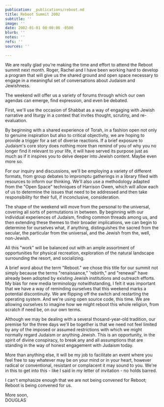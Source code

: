 ```yaml
---
publication: _publications/reboot.md
title: Reboot Summit 2002
subtitle: ''
image: ''
date: 2002-01-01 00:00:00 -0500
blurb: ''
notes: ''
refs: ''
sources: ''

---
```

We are really glad you're making the time and effort to attend the Reboot summit next month. Roger, Rachel and I have been working hard to develop a program that will give us the shared ground and open space necessary to engage in a meaningful set of conversations about Judaism and Jewishness.

The weekend will offer us a variety of forums through which our own agendas can emerge, find expression, and even be debated.

First, we'll use the occasion of Shabbat as a way of engaging with Jewish narrative and liturgy in a context that invites thought, scrutiny, and re-evaluation.

By beginning with a shared experience of Torah, in a fashion open not only to genuine inspiration but also to critical objectivity, we are hoping to provide a trigger for a set of diverse reactions. If a brief exposure to Judaism's core story does nothing more than remind of you of why you no longer find it relevant to your life, it will have served its purpose just as much as if it inspires you to delve deeper into Jewish content. Maybe even more so.

For our inquiry and discussions, we'll be employing a variety of different formats, from group debates to impromptu gatherings in a library filled with resources to inform our thinking. We'll also use a methodology adapted from the "Open Space" techniques of Harrison Owen, which will allow each of us to determine the issues that need to be addressed and then take responsibility for their full, if inconclusive, consideration.

The shape of the weekend will move from the personal to the universal, covering all sorts of permutations in between. By beginning with our individual experiences of Judaism, finding common threads among us, and then extending these themes to their broader implications, we can begin to determine for ourselves what, if anything, distinguishes the sacred from the secular, the particular from the universal, and the Jewish from the, well, non-Jewish.

All this "work" will be balanced out with an ample assortment of opportunities for physical recreation, exploration of the natural landscape surrounding the resort, and socializing.

A brief word about the term "Reboot." we chose this title for our summit not simply because the terms "renaissance," 'rebirth," and "renewal" have already been adopted by existing Jewish institutions and outreach efforts. My bias for new media terminology notwithstanding, I felt it was important that we have a way of reminding ourselves that this weekend marks a potential discontinuity. We are flipping off the switch and restarting the operating system. And we're using open source code, this time. We are allowing ourselves to imagine how we might reboot this whole religion, from scratch if need be, on our own terms.

Although we may be dealing with a several thosand-year-old tradition, our premise for the three days we'll be together is that we need not feel limited by any of the imposed or assumed restrictions with which we might normally regard Judaism or anything Jewish. This is an opportunity, in the spirit of divine conspiracy, to break any and all assumptions that are standing in the way of honest engagement with Judaism today.

More than anything else, it will be my job to facilitate an event where you feel free to say whatever may be on your mind or in your heart, however radical or conventional, resistant or complacent it may sound to you. We're in this to get into this - like I said in my letter of invitation - no holds barred.

I can't emphasize enough that we are not being convened for Reboot; Reboot is being convened for us.

More soon,  
DOUGLAS